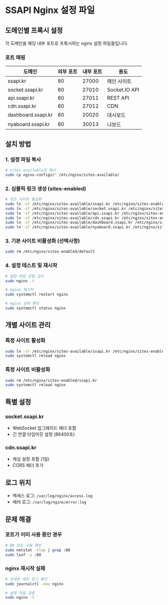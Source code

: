 # SSAPI Nginx 설정 파일

## 도메인별 프록시 설정

각 도메인을 해당 내부 포트로 프록시하는 nginx 설정 파일들입니다.

### 포트 매핑

| 도메인 | 외부 포트 | 내부 포트 | 용도 |
|--------|-----------|-----------|------|
| ssapi.kr | 80 | 27000 | 메인 사이트 |
| socket.ssapi.kr | 80 | 27010 | Socket.IO API |
| api.ssapi.kr | 80 | 27011 | REST API |
| cdn.ssapi.kr | 80 | 27012 | CDN |
| dashboard.ssapi.kr | 80 | 20020 | 대시보드 |
| nyaboard.ssapi.kr | 80 | 30013 | 냐보드 |

## 설치 방법

### 1. 설정 파일 복사

```bash
# sites-available로 복사
sudo cp nginx-configs/* /etc/nginx/sites-available/
```

### 2. 심볼릭 링크 생성 (sites-enabled)

```bash
# 모든 사이트 활성화
sudo ln -sf /etc/nginx/sites-available/ssapi.kr /etc/nginx/sites-enabled/
sudo ln -sf /etc/nginx/sites-available/socket.ssapi.kr /etc/nginx/sites-enabled/
sudo ln -sf /etc/nginx/sites-available/api.ssapi.kr /etc/nginx/sites-enabled/
sudo ln -sf /etc/nginx/sites-available/cdn.ssapi.kr /etc/nginx/sites-enabled/
sudo ln -sf /etc/nginx/sites-available/dashboard.ssapi.kr /etc/nginx/sites-enabled/
sudo ln -sf /etc/nginx/sites-available/nyaboard.ssapi.kr /etc/nginx/sites-enabled/
```

### 3. 기본 사이트 비활성화 (선택사항)

```bash
sudo rm /etc/nginx/sites-enabled/default
```

### 4. 설정 테스트 및 재시작

```bash
# 설정 파일 문법 검사
sudo nginx -t

# nginx 재시작
sudo systemctl restart nginx

# nginx 상태 확인
sudo systemctl status nginx
```

## 개별 사이트 관리

### 특정 사이트 활성화

```bash
sudo ln -sf /etc/nginx/sites-available/ssapi.kr /etc/nginx/sites-enabled/
sudo systemctl reload nginx
```

### 특정 사이트 비활성화

```bash
sudo rm /etc/nginx/sites-enabled/ssapi.kr
sudo systemctl reload nginx
```

## 특별 설정

### socket.ssapi.kr
- WebSocket 업그레이드 헤더 포함
- 긴 연결 타임아웃 설정 (86400초)

### cdn.ssapi.kr
- 캐싱 설정 포함 (1일)
- CORS 헤더 추가

## 로그 위치

- 액세스 로그: `/var/log/nginx/access.log`
- 에러 로그: `/var/log/nginx/error.log`

## 문제 해결

### 포트가 이미 사용 중인 경우

```bash
# 80 포트 사용 확인
sudo netstat -tlnp | grep :80
sudo lsof -i :80
```

### nginx 재시작 실패

```bash
# 자세한 에러 로그 확인
sudo journalctl -xeu nginx

# 설정 파일 검증
sudo nginx -t
```
